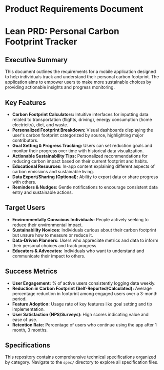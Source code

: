 # Product Requirements Document

# Lean PRD: Personal Carbon Footprint Tracker

## Executive Summary

This document outlines the requirements for a mobile application designed to help individuals track and understand their personal carbon footprint. The application aims to empower users to make more sustainable choices by providing actionable insights and progress monitoring.

## Key Features

*   **Carbon Footprint Calculators:** Intuitive interfaces for inputting data related to transportation (flights, driving), energy consumption (home electricity), diet, and waste.
*   **Personalized Footprint Breakdown:** Visual dashboards displaying the user's carbon footprint categorized by source, highlighting major contributors.
*   **Goal Setting & Progress Tracking:** Users can set reduction goals and monitor their progress over time with historical data visualization.
*   **Actionable Sustainability Tips:** Personalized recommendations for reducing carbon impact based on their current footprint and habits.
*   **Educational Resources:** In-app content explaining different aspects of carbon emissions and sustainable living.
*   **Data Export/Sharing (Optional):** Ability to export data or share progress with others.
*   **Reminders & Nudges:** Gentle notifications to encourage consistent data entry and sustainable actions.

## Target Users

*   **Environmentally Conscious Individuals:** People actively seeking to reduce their environmental impact.
*   **Sustainability Novices:** Individuals curious about their carbon footprint but unsure how to measure or reduce it.
*   **Data-Driven Planners:** Users who appreciate metrics and data to inform their personal choices and track progress.
*   **Educators & Advocates:** Individuals who want to understand and communicate their impact to others.

## Success Metrics

*   **User Engagement:** % of active users consistently logging data weekly.
*   **Reduction in Carbon Footprint (Self-Reported/Calculated):** Average percentage reduction in footprint among engaged users over a 3-month period.
*   **Feature Adoption:** Usage rate of key features like goal setting and tip implementation.
*   **User Satisfaction (NPS/Surveys):** High scores indicating value and ease of use.
*   **Retention Rate:** Percentage of users who continue using the app after 1 month, 3 months.

## Specifications

This repository contains comprehensive technical specifications organized by category. Navigate to the `spec/` directory to explore all specification files.
